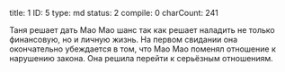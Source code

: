 title:          1
ID:             5
type:           md
status:         2
compile:        0
charCount:      241


Таня решает дать Мао Мао шанс так как решает наладить не только финансовую, но и личную жизнь. На первом свидании она окончательно убеждается в том, что Мао Мао поменял отношение к нарушению закона. Она решила перейти к серьёзным отношениям.
